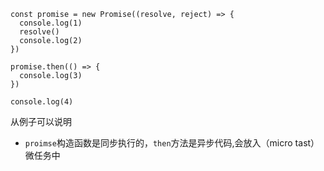 ```
const promise = new Promise((resolve, reject) => {
  console.log(1)
  resolve()
  console.log(2)
})

promise.then(() => {
  console.log(3)
})

console.log(4)
```

从例子可以说明

- `proimse`构造函数是同步执行的，`then`方法是异步代码,会放入（micro tast）微任务中